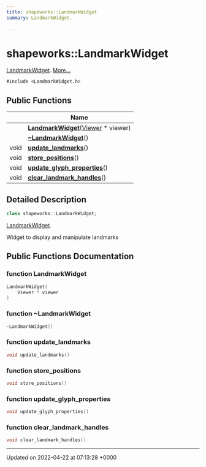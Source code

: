 ```yaml
---
title: shapeworks::LandmarkWidget
summary: LandmarkWidget. 

---
```


# shapeworks::LandmarkWidget



[LandmarkWidget]().  [More...](#detailed-description)


`#include <LandmarkWidget.h>`

## Public Functions

|                | Name           |
| -------------- | -------------- |
| | **[LandmarkWidget](../Classes/classshapeworks_1_1LandmarkWidget.md#function-landmarkwidget)**([Viewer](../Classes/classshapeworks_1_1Viewer.md) * viewer) |
| | **[~LandmarkWidget](../Classes/classshapeworks_1_1LandmarkWidget.md#function-~landmarkwidget)**() |
| void | **[update_landmarks](../Classes/classshapeworks_1_1LandmarkWidget.md#function-update-landmarks)**() |
| void | **[store_positions](../Classes/classshapeworks_1_1LandmarkWidget.md#function-store-positions)**() |
| void | **[update_glyph_properties](../Classes/classshapeworks_1_1LandmarkWidget.md#function-update-glyph-properties)**() |
| void | **[clear_landmark_handles](../Classes/classshapeworks_1_1LandmarkWidget.md#function-clear-landmark-handles)**() |

## Detailed Description

```cpp
class shapeworks::LandmarkWidget;
```

[LandmarkWidget](). 

Widget to display and manipulate landmarks 

## Public Functions Documentation

### function LandmarkWidget

```cpp
LandmarkWidget(
    Viewer * viewer
)
```


### function ~LandmarkWidget

```cpp
~LandmarkWidget()
```


### function update_landmarks

```cpp
void update_landmarks()
```


### function store_positions

```cpp
void store_positions()
```


### function update_glyph_properties

```cpp
void update_glyph_properties()
```


### function clear_landmark_handles

```cpp
void clear_landmark_handles()
```


-------------------------------

Updated on 2022-04-22 at 07:13:28 +0000